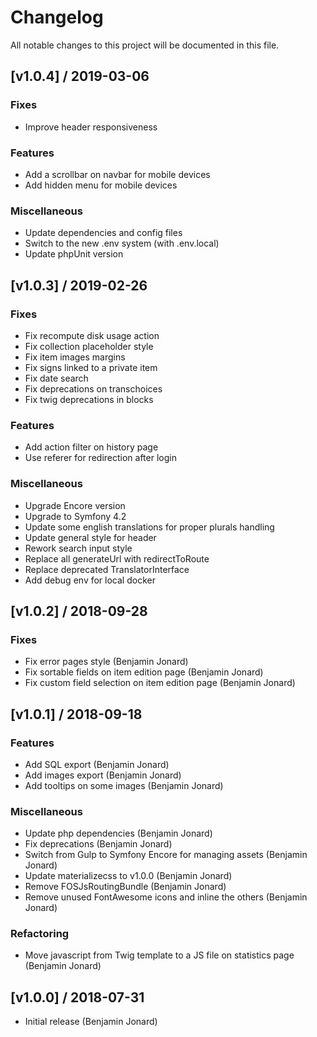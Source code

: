 # Changelog
All notable changes to this project will be documented in this file.

## [v1.0.4] / 2019-03-06
### Fixes
 - Improve header responsiveness 
 
### Features
 - Add a scrollbar on navbar for mobile devices
 - Add hidden menu for mobile devices
 
### Miscellaneous
- Update dependencies and config files
- Switch to the new .env system (with .env.local)
- Update phpUnit version

## [v1.0.3] / 2019-02-26
### Fixes
- Fix recompute disk usage action
- Fix collection placeholder style
- Fix item images margins
- Fix signs linked to a private item
- Fix date search
- Fix deprecations on transchoices
- Fix twig deprecations in blocks

### Features
- Add action filter on history page
- Use referer for redirection after login

### Miscellaneous
- Upgrade Encore version
- Upgrade to Symfony 4.2
- Update some english translations for proper plurals handling
- Update general style for header
- Rework search input style
- Replace all generateUrl with redirectToRoute
- Replace deprecated TranslatorInterface
- Add debug env for local docker

 
## [v1.0.2] / 2018-09-28
### Fixes
- Fix error pages style (Benjamin Jonard)
- Fix sortable fields on item edition page (Benjamin Jonard)
- Fix custom field selection on item edition page (Benjamin Jonard)

## [v1.0.1] / 2018-09-18
### Features
- Add SQL export (Benjamin Jonard)
- Add images export (Benjamin Jonard)
- Add tooltips on some images (Benjamin Jonard)

### Miscellaneous
- Update php dependencies (Benjamin Jonard)
- Fix deprecations (Benjamin Jonard)
- Switch from Gulp to Symfony Encore for managing assets (Benjamin Jonard)
- Update materializecss to v1.0.0 (Benjamin Jonard)
- Remove FOSJsRoutingBundle (Benjamin Jonard)
- Remove unused FontAwesome icons and inline the others (Benjamin Jonard)

### Refactoring
- Move javascript from Twig template to a JS file on statistics page (Benjamin Jonard)

## [v1.0.0] / 2018-07-31
- Initial release (Benjamin Jonard)
